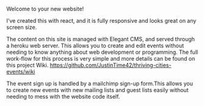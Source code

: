 Welcome to your new website!

I've created this with react, and it is fully responsive and looks great on any screen size. 

The content on this site is managed with Elegant CMS, and served through a heroku web server. This allows you to create and edit events without needing to know anything about web development or programming. The full work-flow for this process is very simple and more details can be found on this project Wiki. https://github.com/JustinTime42/thriving-cities-events/wiki

The event sign up is handled by a mailchimp sign-up form.This allows you to create new events with new mailing lists and guest lists easily without needing to mess with the website code itself. 


